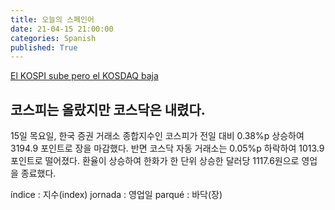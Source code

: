 ```yaml
---
title: 오늘의 스페인어
date: 21-04-15 21:00:00
categories: Spanish
published: True
---
```


[El KOSPI sube pero el KOSDAQ baja](http://world.kbs.co.kr/service/news_view.htm?lang=s&Seq_Code=75424)

## 코스피는 올랐지만 코스닥은 내렸다.
15일 목요일, 한국 증권 거래소 종합지수인 코스피가 전일 대비 0.38%p 상승하여 3194.9 포인트로 장을 마감했다.
반면 코스닥 자동 거래소는 0.05%p 하락하여 1013.9 포인트로 떨어졌다.
환율이 상승하여 한화가 한 단위 상승한 달러당 1117.6원으로 영업을 종료했다.

índice : 지수(index)
jornada : 영업일
parqué : 바닥(장)
